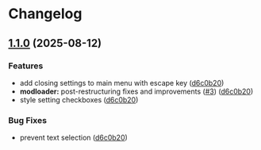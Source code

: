 # Changelog

## [1.1.0](https://github.com/rafalberezin/sixty-four-mods/compare/modloader-v1.0.0...modloader-v1.1.0) (2025-08-12)


### Features

* add closing settings to main menu with escape key ([d6c0b20](https://github.com/rafalberezin/sixty-four-mods/commit/d6c0b20d54d95bc172f096f203872162eab0aafd))
* **modloader:** post-restructuring fixes and improvements ([#3](https://github.com/rafalberezin/sixty-four-mods/issues/3)) ([d6c0b20](https://github.com/rafalberezin/sixty-four-mods/commit/d6c0b20d54d95bc172f096f203872162eab0aafd))
* style setting checkboxes ([d6c0b20](https://github.com/rafalberezin/sixty-four-mods/commit/d6c0b20d54d95bc172f096f203872162eab0aafd))


### Bug Fixes

* prevent text selection ([d6c0b20](https://github.com/rafalberezin/sixty-four-mods/commit/d6c0b20d54d95bc172f096f203872162eab0aafd))
